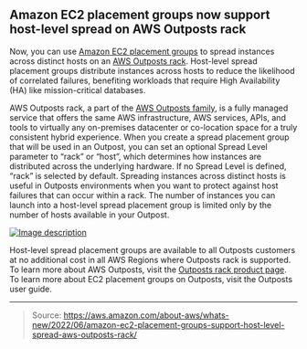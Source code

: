 ## Amazon EC2 placement groups now support host-level spread on AWS Outposts rack

Now, you can use [Amazon EC2 placement groups](https://docs.aws.amazon.com/AWSEC2/latest/UserGuide/placement-groups.html) to spread instances across distinct hosts on an [AWS Outposts rack](https://aws.amazon.com/outposts/rack/). Host-level spread placement groups distribute instances across hosts to reduce the likelihood of correlated failures, benefiting workloads that require High Availability (HA) like mission-critical databases.

AWS Outposts rack, a part of the [AWS Outposts family](https://aws.amazon.com/outposts/), is a fully managed service that offers the same AWS infrastructure, AWS services, APIs, and tools to virtually any on-premises datacenter or co-location space for a truly consistent hybrid experience. When you create a spread placement group that will be used in an Outpost, you can set an optional Spread Level parameter to “rack” or “host”, which determines how instances are distributed across the underlying hardware. If no Spread Level is defined, “rack” is selected by default. Spreading instances across distinct hosts is useful in Outposts environments when you want to protect against host failures that can occur within a rack. The number of instances you can launch into a host-level spread placement group is limited only by the number of hosts available in your Outpost.

[![Image description](https://dev-to-uploads.s3.amazonaws.com/uploads/articles/5m15zsqp4eb1szj9b681.png)](https://k21technologies.samcart.com/referral/gBBzLUFj/wZNqvQpM5mBn2g53)

Host-level spread placement groups are available to all Outposts customers at no additional cost in all AWS Regions where Outposts rack is supported. To learn more about AWS Outposts, visit the [Outposts rack product page](https://aws.amazon.com/outposts/rack/). To learn more about EC2 placement groups on Outposts, visit the Outposts user guide.

---

> Source: https://aws.amazon.com/about-aws/whats-new/2022/06/amazon-ec2-placement-groups-support-host-level-spread-aws-outposts-rack/